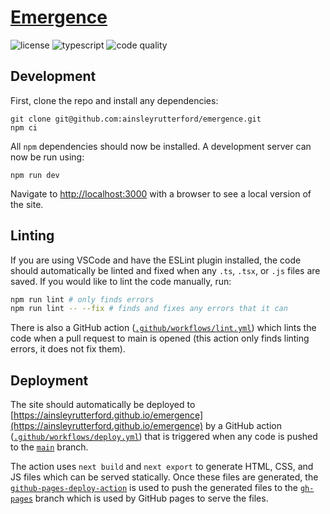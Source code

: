 # [Emergence](https://ainsleyrutterford.github.io/emergence)

![license](https://img.shields.io/github/license/ainsleyrutterford/emergence?label=License)
![typescript](https://img.shields.io/github/languages/top/ainsleyrutterford/emergence?label=TypeScript)
![code quality](https://img.shields.io/codefactor/grade/github/ainsleyrutterford/emergence?label=Code%20quality)

## Development

First, clone the repo and install any dependencies:

```
git clone git@github.com:ainsleyrutterford/emergence.git
npm ci
```

All `npm` dependencies should now be installed. A development server can now be run using:

```
npm run dev
```

Navigate to [http://localhost:3000](http://localhost:3000) with a browser to see a local version of the site.

## Linting

If you are using VSCode and have the ESLint plugin installed, the code should automatically be linted and fixed when any `.ts`, `.tsx`, or `.js` files are saved. If you would like to lint the code manually, run:

```bash
npm run lint # only finds errors
npm run lint -- --fix # finds and fixes any errors that it can
```

There is also a GitHub action ([`.github/workflows/lint.yml`](.github/workflows/lint.yml)) which lints the code when a pull request to main is opened (this action only finds linting errors, it does not fix them).

## Deployment

The site should automatically be deployed to [https://ainsleyrutterford.github.io/emergence](https://ainsleyrutterford.github.io/emergence) by a GitHub action ([`.github/workflows/deploy.yml`](.github/workflows/deploy.yml)) that is triggered when any code is pushed to the [`main`](https://github.com/ainsleyrutterford/emergence/tree/main) branch.

The action uses `next build` and `next export` to generate HTML, CSS, and JS files which can be served statically. Once these files are generated, the [`github-pages-deploy-action`](https://github.com/JamesIves/github-pages-deploy-action) is used to push the generated files to the [`gh-pages`](https://github.com/ainsleyrutterford/emergence/tree/gh-pages) branch which is used by GitHub pages to serve the files.
